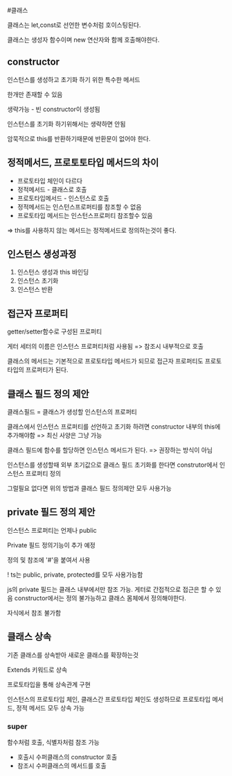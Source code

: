 #클래스

클래스는 let,const로 선언한 변수처럼 호이스팅된다.

클래스는 생성자 함수이며 new 연산자와 함께 호출해야한다.

## constructor

인스턴스를 생성하고 초기화 하기 위한 특수한 메서드

한개만 존재할 수 있음

생략가능 - 빈 constructor이 생성됨

인스턴스를 초기화 하기위해서는 생략하면 안됨

암묵적으로 this를 반환하기때문에 반환문이 없어야 한다.

## 정적메서드, 프로토토타입 메서드의 차이

- 프로토타입 체인이 다르다
- 정적메서드 - 클래스로 호출
- 프로토타입메서드 - 인스턴스로 호출
- 정적메서드는 인스턴스프로퍼티를 참조할 수 없음
- 프로토타입 메서드는 인스턴스프로퍼티 참조할수 있음

=> this를 사용하지 않는 메서드는 정적메서드로 정의하는것이 좋다.

## 인스턴스 생성과정

1. 인스턴스 생성과 this 바인딩
2. 인스턴스 초기화
3. 인스턴스 반환

## 접근자 프로퍼티

getter/setter함수로 구성된 프로퍼티

게터 세터의 이름은 인스턴스 프로퍼티처럼 사용됨 => 참조시 내부적으로 호출

클래스의 메서드는 기본적으로 프로토타입 메서드가 되므로 접근자 프로퍼티도 프로토타입의 프로퍼티가 된다.

## 클래스 필드 정의 제안

클래스필드 = 클래스가 생성할 인스턴스의 프로퍼티

클래스에서 인스턴스 프로퍼티를 선언하고 초기화 하려면 constructor 내부의 this에 추가해야함
=> 최신 사양은 그냥 가능

클래스 필드에 함수를 할당하면 인스턴스 메서드가 된다. => 권장하는 방식이 아님

인스턴스를 생성할때 외부 초기값으로 클래스 필드 초기화를 한다면 construtor에서 인스턴스 프로퍼티 정의

그럴필요 없다면 위의 방법과 클래스 필드 정의제안 모두 사용가능

## private 필드 정의 제안

인스턴스 프로퍼티는 언제나 public

Private 필드 정의기능이 추가 예정

정의 및 참조에 '#'을 붙여서 사용

! ts는 public, private, protected를 모두 사용가능함

js의 private 필드는 클래스 내부에서만 참조 가능.
게터로 간접적으로 접근은 할 수 있음
constructor에서는 정의 불가능하고 클래스 몸체에서 정의해야한다.

자식에서 참조 불가함

## 클래스 상속

기존 클래스를 상속받아 새로운 클래스를 확장하는것

Extends 키워드로 상속

프로토타입을 통해 상속관계 구현

인스턴스의 프로토타입 체인, 클래스간 프로토타입 체인도 생성하므로 프로토타입 메서드, 정적 메서드 모두 상속 가능

### super

함수처럼 호출, 식별자처럼 참조 가능

- 호출시 수퍼클래스의 constructor 호출
- 참조시 수퍼클래스의 메서드를 호출
